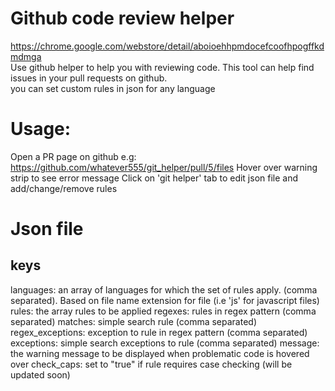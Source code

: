 # Github code review helper  
https://chrome.google.com/webstore/detail/aboioehhpmdocefcoofhpogffkdmdmga   
Use github helper to help you with reviewing code.
This tool can help find issues in your pull requests on github.  
you can set custom rules in json for any language

# Usage:
Open a PR page on github e.g: https://github.com/whatever555/git_helper/pull/5/files 
Hover over warning strip to see error message
Click on 'git helper' tab to edit json file and add/change/remove rules

# Json file
## keys
languages: an array of languages for which the set of rules apply. (comma separated). Based on file name extension for file (i.e 'js' for javascript files)
rules: the array rules to be applied
regexes: rules in regex pattern (comma separated)
matches: simple search rule (comma separated)
regex_exceptions: exception to rule in regex pattern (comma separated)
exceptions: simple search exceptions to rule (comma separated)
message: the warning message to be displayed when problematic code is hovered over
check_caps: set to "true" if rule requires case checking (will be updated soon)






